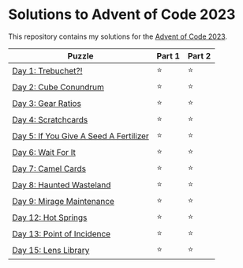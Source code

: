 # Solutions to Advent of Code 2023

This repository contains my solutions for the [Advent of Code 2023](https://adventofcode.com/2023).

|Puzzle|Part 1|Part 2|
|---|---|---|
|[Day 1: Trebuchet?!](https://adventofcode.com/2023/day/1)|&#11088;|&#11088;|
|[Day 2: Cube Conundrum](https://adventofcode.com/2023/day/2)|&#11088;|&#11088;|
|[Day 3: Gear Ratios](https://adventofcode.com/2023/day/3)|&#11088;|&#11088;|
|[Day 4: Scratchcards](https://adventofcode.com/2023/day/4)|&#11088;|&#11088;|
|[Day 5: If You Give A Seed A Fertilizer](https://adventofcode.com/2023/day/5)|&#11088;|&#11088;|
|[Day 6: Wait For It](https://adventofcode.com/2023/day/6)|&#11088;|&#11088;|
|[Day 7: Camel Cards](https://adventofcode.com/2023/day/7)|&#11088;|&#11088;|
|[Day 8: Haunted Wasteland](https://adventofcode.com/2023/day/8)|&#11088;|&#11088;|
|[Day 9: Mirage Maintenance](https://adventofcode.com/2023/day/9)|&#11088;|&#11088;|
|[Day 12: Hot Springs](https://adventofcode.com/2023/day/12)|&#11088;|&#11088;|
|[Day 13: Point of Incidence](https://adventofcode.com/2023/day/13)|&#11088;|&#11088;|
|[Day 15: Lens Library](https://adventofcode.com/2023/day/15)|&#11088;|&#11088;|

